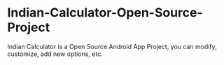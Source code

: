 # Indian-Calculator-Open-Source-Project
Indian Calculator is a Open Source Android App Project, you can modify, customize, add new options, etc.
